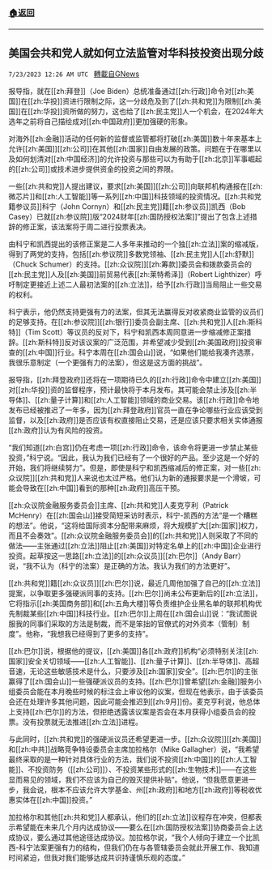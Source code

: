 ###  [:house:返回](README.md)
---


## 美国会共和党人就如何立法监管对华科技投资出现分歧
`7/23/2023 12:26 AM UTC ` [轉載自GNews](https://gnews.org/articles/1480655)


报导指，就在[[zh:拜登]]（Joe Biden）总统准备通过[[zh:行政]]命令对[[zh:美国]]在[[zh:华投]]资进行限制之际，这一分歧危及到了[[zh:共和党]]为限制[[zh:美国]]在[[zh:华投]]资所做的努力，这也给了[[zh:民主党]]人一个机会，在2024年大选年之前将自己描绘成对[[zh:中国政府]]更加强硬的形象。

对海外[[zh:金融]]活动的任何新的监督或监管都将打破[[zh:美国]]数十年来基本上允许[[zh:美国]][[zh:公司]]在其他[[zh:国家]]自由发展的政策。问题在于在哪里以及如何划清对[[zh:中国经济]]的允许投资与那些可以为有助于[[zh:北京]]军事崛起的[[zh:公司]]或技术进步提供资金的投资之间的界限。

一些[[zh:共和党]]人提出建议，要求[[zh:美国]][[zh:公司]]向联邦机构通报在[[zh:微芯片]]和[[zh:人工智能]]等一系列[[zh:中国]]科技领域的投资情况。[[zh:共和党籍参议员]]科宁（John Cornyn）和[[zh:民主党]]籍[[zh:参议员]]凯西（Bob Casey）已就[[zh:参议院]]版“2024财年[[zh:国防授权法案]]”提出了包含上述措辞的修正案，该法案将于周二进行投票表决。

由科宁和凯西提出的该修正案是二人多年来推动的一个独[[zh:立法]]案的缩减版，得到了两党的支持，包括[[zh:参议院]]多数党领袖、[[zh:民主党]]人[[zh:舒默]]（Chuck Schumer）的支持。[[zh:众议院]][[zh:筹款]]委员会和拨款委员会的[[zh:民主党]]人及[[zh:美国]]前贸易代表[[zh:莱特希泽]]（Robert Lighthizer）呼吁制定更接近上述二人最初法案的[[zh:立法]]，给予[[zh:行政]]当局阻止一些交易的权利。

科宁表示，他仍然支持更强有力的法案，但其无法赢得反对收紧商业监管的议员们的足够支持。在[[zh:参议院]][[zh:银行]]委员会副主席、[[zh:共和党]]人[[zh:斯科特]]（Tim Scott）等议员的反对下，科宁和凯西本周同意进一步缩减修正案措辞。[[zh:斯科特]]反对该议案的广泛范围，并希望减少受到[[zh:美国政府]]投资审查的[[zh:中国]]行业。科宁本周在[[zh:国会山]]说，“如果他们能给我凑齐选票，我很乐意制定（一个更强有力的法案），但这是这方面的挑战”。

报导指，[[zh:拜登政府]]还将在一项期待已久的[[zh:行政]]命令中建立[[zh:美国]]对[[zh:华投]]资的监督程序，预计最快将于本月发布。其可能会禁止涉及[[zh:半导体]]、[[zh:量子计算]]和[[zh:人工智能]]领域的商业交易。该[[zh:行政]]命令地发布已经被推迟了一年多，因为[[zh:拜登政府]]官员一直在争论哪些行业应该受到监督，以及[[zh:政府]]是否应该有权直接阻止交易，还是应该只要求相关实体通报[[zh:政府]]认为有风险的投资。

“我们知道[[zh:白宫]]仍在考虑一项[[zh:行政]]命令，该命令将更进一步禁止某些投资，”科宁说。“因此，我认为我们已经有了一个很好的产品。至少这是一个好的开始，我们将继续努力”。但是，即使是科宁和凯西缩减后的修正案，对一些[[zh:众议院]][[zh:共和党]]人来说也太过严格。他们认为新的通报要求是一个滑坡，可能会导致在[[zh:中国]]看到的那种[[zh:政府]]高压干预。

[[zh:众议院金融服务委员会]]主席、[[zh:共和党]]人麦克亨利（Patrick McHenry）在[[zh:国会山]]接受简短采访时表示，科宁-凯西的方法“是一个糟糕的想法”。他说，“这将给国际资本分配带来麻烦，将大规模扩大[[zh:国家]]权力，而且不会奏效”。[[zh:众议院金融服务委员会]]的[[zh:共和党]]人则采取了不同的做法——主张通过[[zh:立法]]阻止[[zh:美国]]对特定名单上的[[zh:中国]]企业进行投资。起草按这一思路[[zh:立法]]的[[zh:众议员]][[zh:巴尔]]（Andy Barr）说，“我不认为（科宁的法案）是正确的方法。我认为我们的方法更好”。

[[zh:共和党]]籍[[zh:众议员]][[zh:巴尔]]说，最近几周他加强了自己的[[zh:立法]]提案，以争取更多强硬派同事的支持。[[zh:巴尔]]尚未公布更新后的[[zh:立法]]，它将指示[[zh:美国商务部]]和[[zh:五角大楼]]等负责维护企业黑名单的联邦机构优先制裁某些[[zh:中国]]科技行业。[[zh:巴尔]]上周在[[zh:国会山]]说：“我试图说服我的同事们采取的方法是制裁，而不是笨拙的官僚式的对外资本（管制）制度”。他称，“我想我已经得到了更多的支持”。

[[zh:巴尔]]说，根据他的提议，[[zh:美国]]各[[zh:政府]]机构“必须特别关注[[zh:国家]]安全关切领域——[[zh:人工智能]]、[[zh:量子计算]]、[[zh:半导体]]、高超音速，无论这些敏感技术是什么，只要涉及[[zh:国家]]安全”。[[zh:巴尔]]的主张赢得了[[zh:国会山]]一些强硬派议员的支持。[[zh:巴尔]]曾希望[[zh:金融]]服务小组委员会能在本月晚些时候的标注会上审议他的议案，但现在他表示，由于该委员会还在处理许多其他问题，因此可能会推迟到[[zh:9月]]份。麦克亨利说，他总体上支持[[zh:巴尔]]的方法，但拒绝透露该议案是否会在本月获得小组委员会的投票。没有投票就无法推进[[zh:立法]]进程。

与此同时，[[zh:共和党]]的强硬派议员还希望更进一步。[[zh:众议院]][[zh:美国]]和[[zh:中共]]战略竞争特设委员会主席加拉格尔（Mike Gallagher）说，“我希望最终采取的是一种针对具体行业的方法，我们说不投资[[zh:中国]]的[[zh:人工智能]]、不投资防务（[[zh:公司]]）、不投资某些形式的[[zh:生物技术]]——在这些显而易见的领域，我们不应该为自己的毁灭提供补贴”。他说，“但我愿意更进一步，我会说，根本不应该允许大学基金、州[[zh:政府]]和地方[[zh:政府]]等税收优惠实体在[[zh:中国]]投资。”

加拉格尔和其他[[zh:共和党]]人都承认，他们的[[zh:立法]]议程存在冲突，但都表示希望能在未来几个月内达成协议——要么在[[zh:国防授权法案]]协商委员会上达成协议，要么通过其他途径达成协议。加拉格尔说，“我个人倾向于建立一个比凯西-科宁法案更强有力的结构，但我们仍在与各管辖委员会就此开展工作、我知道时间紧迫，但我对我们能够达成共识持谨慎乐观的态度。”

